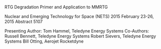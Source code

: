 RTG Degradation Primer and Application to MMRTG

Nuclear and Emerging Technology for Space (NETS) 2015
February 23-26, 2015
Abstract 5107

Presenting Author: Tom Hammel, Teledyne Energy Systems
Co-Authors: Russell Bennett, Teledyne Energy Systems
Robert Sievers, Teledyne Energy Systems
Bill Otting, Aerojet Rocketdyne